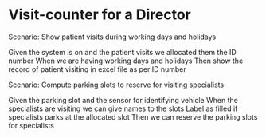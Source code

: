 # Visit-counter for a Director

Scenario: Show patient visits during working days and holidays

  Given the system is on 
  and the patient visits
  we allocated them the ID number
  When we are having working days and holidays
  Then show the record of patient visiting in excel file as per ID number
  
Scenario: Compute parking slots to reserve for visiting specialists

  Given the parking slot and the sensor for identifying vehicle
  When the specialists are visiting
  we can give names to the slots
  Label as filled if specialists parks at the allocated slot
  Then we can reserve the parking slots for specialists

